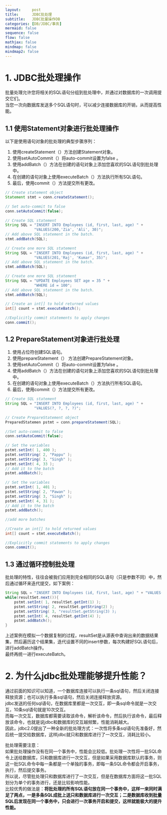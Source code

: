 ```yaml
---
layout:     post
title:      JDBC批处理
subtitle:   JDBC批量操作DB
categories: [DB/JDBC/事务]
mermaid: false
sequence: false
flow: false
mathjax: false
mindmap: false
mindmap2: false
---
```


# 1. JDBC批处理操作
批量处理允许您将相关的SQL语句分组到批处理中，并通过对数据库的一次调用提交它们。  
当您一次向数据库发送多个SQL语句时，可以减少连接数据库的开销，从而提高性能。  

## 1.1 使用Statement对象进行批处理操作
以下是使用语句对象的批处理的典型步骤序列：  
1.  使用createStatement（）方法创建Statement对象。  
2.  使用setAutoCommit（）将auto-commit设置为false 。  
3.  使用addBatch（）方法在创建的语句对象上添加您喜欢的SQL语句到批处理中。  
4.  在创建的语句对象上使用executeBatch（）方法执行所有SQL语句。  
5.  最后，使用commit（）方法提交所有更改。  
```java
// Create statement object
Statement stmt = conn.createStatement();
​
// Set auto-commit to false
conn.setAutoCommit(false);
​
// Create SQL statement
String SQL = "INSERT INTO Employees (id, first, last, age) " +
             "VALUES(200,'Zia', 'Ali', 30)";
// Add above SQL statement in the batch.
stmt.addBatch(SQL);
​
// Create one more SQL statement
String SQL = "INSERT INTO Employees (id, first, last, age) " +
             "VALUES(201,'Raj', 'Kumar', 35)";
// Add above SQL statement in the batch.
stmt.addBatch(SQL);
​
// Create one more SQL statement
String SQL = "UPDATE Employees SET age = 35 " +
             "WHERE id = 100";
// Add above SQL statement in the batch.
stmt.addBatch(SQL);
​
// Create an int[] to hold returned values
int[] count = stmt.executeBatch();
​
//Explicitly commit statements to apply changes
conn.commit();
```
 ##  1.2 PrepareStatement对象进行批处理
 1.  使用占位符创建SQL语句。  
 2.  使用prepareStatement（） 方法创建PrepareStatement对象。  
 3.  使用setAutoCommit（）将auto-commit设置为false 。  
 4.  使用addBatch（）方法在创建的语句对象上添加您喜欢的SQL语句到批处理中。  
 5.  在创建的语句对象上使用executeBatch（）方法执行所有SQL语句。  
 6.  最后，使用commit（）方法提交所有更改。  
```java
// Create SQL statement
String SQL = "INSERT INTO Employees (id, first, last, age) " +
             "VALUES(?, ?, ?, ?)";
​
// Create PrepareStatement object
PreparedStatemen pstmt = conn.prepareStatement(SQL);
​
//Set auto-commit to false
conn.setAutoCommit(false);
​
// Set the variables
pstmt.setInt( 1, 400 );
pstmt.setString( 2, "Pappu" );
pstmt.setString( 3, "Singh" );
pstmt.setInt( 4, 33 );
// Add it to the batch
pstmt.addBatch();
​
// Set the variables
pstmt.setInt( 1, 401 );
pstmt.setString( 2, "Pawan" );
pstmt.setString( 3, "Singh" );
pstmt.setInt( 4, 31 );
// Add it to the batch
pstmt.addBatch();
​
//add more batches
​
//Create an int[] to hold returned values
int[] count = stmt.executeBatch();
​
//Explicitly commit statements to apply changes
conn.commit();
```
## 1.3 通过循环控制批处理
批处理的特性，往往会被我们应用到完全相同的SQL语句（只是参数不同）中，然后通过循环来迭代提交，如下案例：  
```java
String SQL = "INSERT INTO Employees (id, first, last, age) " + "VALUES(?, ?, ?, ?)";
while(resultSet.next()){
    pstmt.setInt( 1, resultSet.getInt(1) );
    pstmt.setString( 2, resultSet.getString(2) );
    pstmt.setString( 3, "resultSet.getString(3) );
    pstmt.setInt( 4, resultSet.getInt(4) );
    pstmt.addBatch();
}
```
上述案例在模拟一个数据复制的过程，resultSet是从源表中查询出来的数据结果集，然后遍历这个结果集，迭代设置不同的insert参数，每次构建好SQL语句后，进行addBatch操作。  
最终再统一进行executeBatch。  

# 2. 为什么jdbc批处理能够提升性能？
通过前面的知识可以知道，一个数据库连接可以执行一条sql语句，然后关闭连接释放资源；也可以执行多条sql语句，然后关闭连接释放资源。  
jdbc发送的任何sql语句，在数据库里都是一次交互，即一条sql命令就是一次交互，10条sql语句就是10次交互。  
而每一次交互，数据库都需要读取该命令，解析该命令，然后执行该命令，最后释放该命令，也就是说jdbc和数据库的交互越频繁，性能消耗越大。  
因此，jdbc2.0提出了一种全新的批处理方式：一次性将多条sql语句先准备好，然后统一提交给数据库，这样jdbc就只和数据库进行了一次交互，消耗比较小。  

批处理需要注意：  
如果批处理操作没有在同一个事务中，性能会比较低。批处理一次性将一批SQL命令上送给数据库，只和数据库进行一次交互，但是如果采用数据库默认的事务，则这一批SQL命令中每一条都是一个单独的事务，即每一条SQL命令都会开启事务，执行，然后提交事务。  
所以说，尽管批处理只和数据库进行了一次交互，但是在数据库方面将这一批SQL划分为单个的事务进行，还是比较影响性能。  
比较优秀的做法是：<b>将批处理的所有SQL语句放在同一个事务中，这样一来同时满足了两点，一是多条SQL成批上送只和数据库进行一次交互；二是数据库收到批量SQL后发现在同一个事务中，只会进行一次事务开启和提交，这样就能极大的提升性能。  